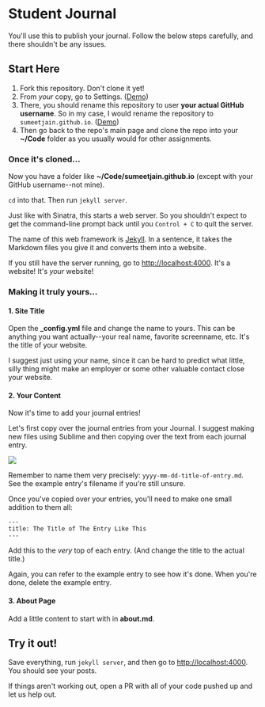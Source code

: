 # Student Journal

You'll use this to publish your journal. Follow the below steps carefully, and there shouldn't be any issues.

## Start Here

1. Fork this repository. Don't clone it yet!
2. From _your_ copy, go to Settings. ([Demo](http://cl.ly/f5fG/Screen%20Recording%202016-02-08%20at%2002.03%20PM.gif))
3. There, you should rename this repository to user **your actual GitHub username**. So in my case, I would rename the repository to `sumeetjain.github.io`. ([Demo](http://cl.ly/f5as/Screen%20Recording%202016-02-08%20at%2002.05%20PM.gif))
4. Then go back to the repo's main page and clone the repo into your **~/Code** folder as you usually would for other assignments.

### Once it's cloned...

Now you have a folder like **~/Code/sumeetjain.github.io** (except with your GitHub username--not mine).

`cd` into that. Then run `jekyll server`.

Just like with Sinatra, this starts a web server. So you shouldn't expect to get the command-line prompt back until you `Control + C` to quit the server.

The name of this web framework is [Jekyll](https://jekyllrb.com/). In a sentence, it takes the Markdown files you give it and converts them into a website.

If you still have the server running, go to <http://localhost:4000>. It's a website! It's _your_ website!

### Making it truly yours...

#### 1. Site Title

Open the **_config.yml** file and change the name to yours. This can be anything you want actually--your real name, favorite screenname, etc. It's the title of your website.

I suggest just using your name, since it can be hard to predict what little, silly thing might make an employer or some other valuable contact close your website.

#### 2. Your Content

Now it's time to add your journal entries!

Let's first copy over the journal entries from your Journal. I suggest making new files using Sublime and then copying over the text from each journal entry.

![](http://cl.ly/f5OW/Screen%20Recording%202016-02-08%20at%2002.30%20PM.gif)

Remember to name them very precisely: `yyyy-mm-dd-title-of-entry.md`. See the example entry's filename if you're still unsure.

Once you've copied over your entries, you'll need to make one small addition to them all:

```
---
title: The Title of The Entry Like This
---

```

Add this to the _very_ top of each entry. (And change the title to the actual title.)

Again, you can refer to the example entry to see how it's done. When you're done, delete the example entry.

#### 3. About Page

Add a little content to start with in **about.md**.

## Try it out!

Save everything, run `jekyll server`, and then go to <http://localhost:4000>. You should see your posts.

If things aren't working out, open a PR with all of your code pushed up and let us help out.